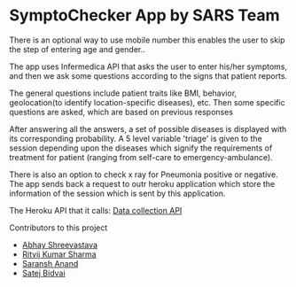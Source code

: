 # SymptoChecker App by SARS Team



There is an optional way to use mobile number this enables the user to skip the step of entering age and gender..


The app uses Infermedica API that asks the user to enter his/her symptoms, and then we ask some questions according to the signs that patient reports.


The general questions include patient traits like BMI, behavior, geolocation(to identify location-specific diseases), etc. Then some specific questions are asked, which are based on previous responses


After answering all the answers, a set of possible diseases is displayed with its corresponding probability. A 5 level variable 'triage' is given to the session depending upon the diseases which signify the requirements of treatment for patient (ranging from self-care to emergency-ambulance).

There is also an option to check x ray for Pneumonia positive or negative. The app sends back a request to outr heroku application which store the information of the session which is sent by this application.

The Heroku API that it calls: [Data collection API](https://agile-reaches-72897.herokuapp.com/)

Contributors to this project 
 - [Abhay Shreevastava](https://github.com/abhay007kr)
 - [Ritvij Kumar Sharma](https://github.com/ritvij14)
 - [Saransh Anand](https://github.com/fullatron)
 - [Satej Bidvai](https://github.com/Electron-2002/)
